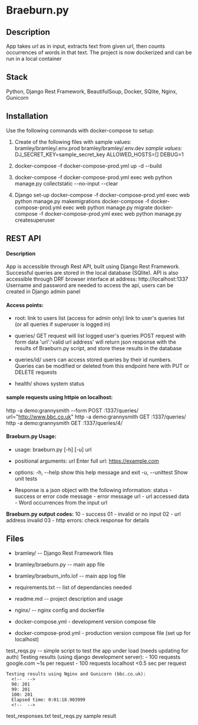 # Braeburn.py
## Description
App takes url as in input, extracts text from given url, then counts occurrences of words in that text. The project is now dockerized and can be run in a local container
## Stack
Python, Django Rest Framework, BeautifulSoup, Docker, SQlite, Nginx, Gunicorn

## Installation

Use the following commands with docker-compose to setup:

<!-- env files need to run the app -->
1. Create of the following files with sample values:
bramley/bramley/.env.prod
bramley/bramley/.env.dev
*sample values:*
DJ_SECRET_KEY=sample_secret_key
ALLOWED_HOSTS=[]
DEBUG=1

<!-- build containers -->
2. docker-compose -f docker-compose-prod.yml up -d --build
<!-- copy Django static files to a docker volume -->
3. docker-compose -f docker-compose-prod.yml exec web python manage.py collectstatic --no-input --clear
<!-- set up django db and create admin user -->
4. Django set-up
docker-compose -f docker-compose-prod.yml exec web python manage.py makemigrations
docker-compose -f docker-compose-prod.yml exec web python manage.py migrate
docker-compose -f docker-compose-prod.yml exec web python manage.py createsuperuser




## REST API
#### Description
App is accessible through Rest API, built using Django Rest Framework.
Successful queries are stored in the local database (SQlite).
API is also accessible through DRF browser interface at address: http://localhost:1337
Username and password are needed to access the api, users can be created in Django admin panel

#### Access points: 
- root:   link to users list (access for admin only)
        link to user's queries list (or all queries if superuser is logged in)

- queries/    GET request will list logged user's queries
            POST request with form data 'url':'valid url address' will return json response
                with the results of Braeburn.py script, and store these results in the database

- queries/id/ users can access stored queries by their id numbers. Queries can be modified or deleted from this endpoint here with PUT or DELETE requests

- health/     shows system status

#### sample requests using httpie on localhost:
http -a demo:grannysmith --form POST :1337/queries/ url="http://www.bbc.co.uk"
http -a demo:grannysmith GET :1337/queries/
http -a demo:grannysmith GET :1337/queries/4/

#### Braeburn.py Usage:
- usage: braeburn.py [-h] [-u] url

- positional arguments:
  url             Enter full url: https://example.com

- options:
  -h, --help      show this help message and exit
  -u, --unittest  Show unit tests

- Response is a json object with the following information:
status - success or error code
message - error message
url - url accessed
data - Word occurrences from the input url

**Braeburn.py output codes:**
10 - success
01 - invalid or no input
02 - url address invalid 
03 - http errors: check response for details


## Files
- bramley/ -- Django Rest Framework files
- bramley/braeburn.py -- main app file
- bramley/braeburn_info.lof -- main app log file
- requirements.txt -- list of dependancies needed
- readme.md -- project description and usage

- nginx/ -- nginx config and dockerfile

- docker-compose.yml - development version compose file
- docker-compose-prod.yml - production version compose file (set up for localhost)


<!-- for api testing -->
test_reqs.py -- simple script to test the app under load (needs updating for auth)
    Testing results (using django development server):
    - 100 requests google.com ~1s per request
    - 100 requests localhost <0.5 sec per request

    Testing results using Nginx and Gunicorn (bbc.co.uk): 
      <!--  -->
      98: 201
      99: 201
      100: 201
      Elapsed time: 0:01:18.903999
      <!--  -->


test_responses.txt test_reqs.py sample result
